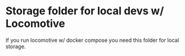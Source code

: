 # Storage folder for local devs w/ Locomotive

If you run locomotive w/ docker compose you need this folder for local storage.